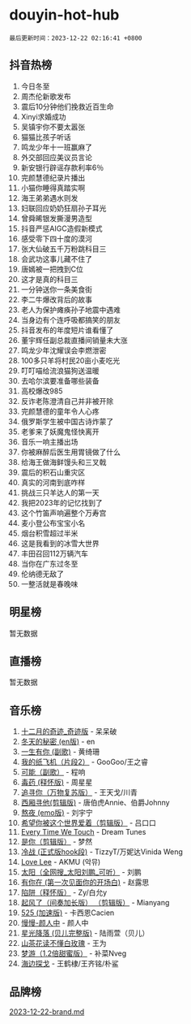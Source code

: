 # douyin-hot-hub

`最后更新时间：2023-12-22 02:16:41 +0800`

## 抖音热榜

1. 今日冬至
1. 周杰伦新歌发布
1. 震后10分钟他们挽救近百生命
1. Xinyi求婚成功
1. 吴镇宇你不要太嚣张
1. 猫猫比孩子听话
1. 鸣龙少年十一班赢麻了
1. 外交部回应美议员言论
1. 新安银行辟谣存款利率6％
1. 完颜慧德纪录片播出
1. 小猫你睡得真踏实啊
1. 海王弟弟遇水则发
1. 妇联回应奶奶狂扇孙子耳光
1. 曾舜晞银发撕漫男造型
1. 抖音严惩AIGC造假新模式
1. 感受零下四十度的漠河
1. 张大仙破五千万粉跳科目三
1. 会武功这事儿藏不住了
1. 唐嫣被一把拽到C位
1. 这才是真的科目三
1. 一分钟送你一条美食街
1. 李二牛爆改背后的故事
1. 老人为保护瘫痪孙子地震中遇难
1. 当身边有个连呼吸都搞笑的朋友
1. 抖音发布的年度短片谁看懂了
1. 董宇辉任副总裁直播间销量未大涨
1. 鸣龙少年沈耀误会李燃泄密
1. 100多只羊将村民20亩小麦吃光
1. 叮叮喵给流浪猫狗送温暖
1. 去哈尔滨要准备哪些装备
1. 高校爆改985
1. 反诈老陈澄清自己并非被开除
1. 完颜慧德的童年令人心疼
1. 俄罗斯学生被中国古诗炸蒙了
1. 老爹来了妖魔鬼怪快离开
1. 音乐一响主播出场
1. 你被麻醉后医生用胃镜做了什么
1. 给海王做海鲜馒头和三叉戟
1. 震后的积石山重灾区
1. 真实的河南到底咋样
1. 挑战三只羊达人的第一天
1. 我把2023年的记忆找到了
1. 这个竹笛声响遍整个万寿宫
1. 麦小登公布宝宝小名
1. 烟台积雪超过半米
1. 这是我看到的冰雪大世界
1. 丰田召回112万辆汽车
1. 当你在广东过冬至
1. 伦纳德无敌了
1. 一整活就是春晚味

## 明星榜

暂无数据

## 直播榜

暂无数据

## 音乐榜

1. [十二月的奇迹_奇迹版](https://sf6-cdn-tos.douyinstatic.com/obj/tos-cn-ve-2774/oMslvA9FBzGMGHnyUuoiiUjtIAXfMz6tzwByW8) - 呆呆破
1. [冬天的秘密 (en版)](https://sf3-cdn-tos.douyinstatic.com/obj/tos-cn-ve-2774/okIuMHDdzyf3FjGK4Lphe1vfHcQaPIHAg0Z4CR) - en
1. [一生有你 (副歌)](https://sf6-cdn-tos.douyinstatic.com/obj/tos-cn-ve-2774/o8xzM8HLaQzgMiJ96FKAWCenIuzkFpfClDdmeW) - 黄绮珊
1. [我的纸飞机（片段2）](https://sf6-cdn-tos.douyinstatic.com/obj/tos-cn-ve-2774/oM2ZrKcg2CD5AeRB2gkeXOFB1IxAGJdZPazYHf) - GooGoo/王之睿
1. [可能（副歌）](https://sf6-cdn-tos.douyinstatic.com/obj/tos-cn-ve-2774/cde1731888894259b333569393c2fb51) - 程响
1. [毒药 (释怀版)](https://sf3-cdn-tos.douyinstatic.com/obj/tos-cn-ve-2774/oYILMEAzspdZBIzy4frJNB8ZHPHWAhiwowd4Ad) - 周星星
1. [追寻你（万物复苏版）](https://sf3-cdn-tos.douyinstatic.com/obj/tos-cn-ve-2774/oYeAZJsbjIDit9APmBg8u6uDUQnHmoCf3gbo74) - 王天戈/川青
1. [西厢寻他(剪辑版)](https://sf6-cdn-tos.douyinstatic.com/obj/tos-cn-ve-2774/oUsAVfAQKlRNxEv5qxvIB8o5qmIWUcXbzJKJhw) - 唐伯虎Annie、伯爵Johnny
1. [熬夜 (emo版)](https://sf6-cdn-tos.douyinstatic.com/obj/tos-cn-ve-2774/ocQZvZErLThAfNQOtBZ178gQDfCDFBL9iB5lvY) - 刘宇宁
1. [希望你被这个世界爱着（剪辑版）](https://sf6-cdn-tos.douyinstatic.com/obj/tos-cn-ve-2774/oo4H3BfEygN7l7bQaMBOZHCQ1eI4FqtED5skQ2) - 吕口口
1. [Every Time We Touch](https://sf3-cdn-tos.douyinstatic.com/obj/tos-cn-ve-2774/ogN6lUKQeBBfEVhIOMikG1CcJjugxk1tztZyhP) - Dream Tunes
1. [是你（剪辑版）](https://sf3-cdn-tos.douyinstatic.com/obj/tos-cn-ve-2774/46019dae783c4c969944217fe1cfafc4) - 梦然
1. [冷战 (正式版hook段)](https://sf6-cdn-tos.douyinstatic.com/obj/tos-cn-ve-2774/oMuEoiBasWApEMVDgNiI8VAByNmwo5J0pyf8Yx) - TizzyT/万妮达Vinida Weng
1. [Love Lee](https://sf6-cdn-tos.douyinstatic.com/obj/tos-cn-ve-2774/o05GbkJGbCBTdDnMtB0fwOYgkeZp23vrWQDQBS) - AKMU (악뮤)
1. [太阳（全网搜_太阳刘鹏_可听）](https://sf3-cdn-tos.douyinstatic.com/obj/tos-cn-ve-2774/ogWbyIQnlBFImVbeDocRdCIYtBHlbJXgfZMvgz) - 刘鹏
1. [有你在 (第一次见面你的开场白)](https://sf3-cdn-tos.douyinstatic.com/obj/tos-cn-ve-2774/oAthrQ3ClJBfI57uBoFEgNDYtNCZ0TSYQQfxQ0) - 赵露思
1. [陷阱（释怀版）](https://sf3-cdn-tos.douyinstatic.com/obj/tos-cn-ve-2774/oE8C21LeZrzKLDFfQYgMzx4GAIHageG5IzayY7) - Zy/白允y
1. [起风了（间奏加长版） （剪辑版）](https://sf3-cdn-tos.douyinstatic.com/obj/tos-cn-ve-2774/8a927fdf26bc49e0ada58e80d57cf030) - Mianyang
1. [525 (加速版)](https://sf6-cdn-tos.douyinstatic.com/obj/tos-cn-ve-2774/oIfKCtqfDyP8Vc9FpAPgWMyezT6LnDT1abRwGg) - 卡西恩Cacien
1. [慢慢-颜人中](https://sf6-cdn-tos.douyinstatic.com/obj/tos-cn-ve-2774/ocjHNfBXdBxQNC8ZGAeoLMFTUgtBg8bkExunDC) - 颜人中
1. [星光降落 (贝儿完整版)](https://sf3-cdn-tos.douyinstatic.com/obj/tos-cn-ve-2774/okwB9hAwyAtsFFkFBzAX1hOOfQuIoMNs0W2Mwr) - 陆雨萱（贝儿）
1. [山茶花读不懂白玫瑰](https://sf3-cdn-tos.douyinstatic.com/obj/tos-cn-ve-2774/osfn8B7DktrRHEPJgPCfDbw7QDQEkwC16BxZg9) - 王为
1. [梦游（1.2倍甜蜜版）](https://sf3-cdn-tos.douyinstatic.com/obj/tos-cn-ve-2774/o4gyAUm8hwufoEABmwVIiQtHsFuGzAEEWtNMzo) - 补菜Nveg
1. [海边探戈](https://sf3-cdn-tos.douyinstatic.com/obj/tos-cn-ve-2774/os9gE0VQCGqt6VQkZDyBBYvfSDY0QFe3vVmubn) - 王鹤棣/王齐铭/朴鲨

## 品牌榜

[2023-12-22-brand.md](2023-12-22-brand.md)
